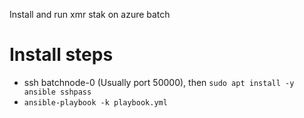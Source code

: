 Install and run xmr stak on azure batch

Install steps
===
* ssh batchnode-0 (Usually port 50000), then `sudo apt install -y ansible sshpass`
* `ansible-playbook -k playbook.yml`
